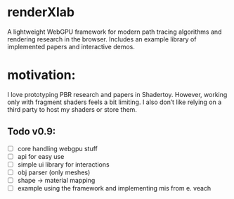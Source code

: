 # renderXlab
A lightweight WebGPU framework for modern path tracing algorithms and rendering research in the browser. Includes an example library of implemented papers and interactive demos.

# motivation:
I love prototyping PBR research and papers in Shadertoy. However, working only with fragment shaders feels a bit limiting. I also don’t like relying on a third party to host my shaders or store them.

## Todo v0.9:
- [ ] core handling webgpu stuff
- [ ] api for easy use
- [ ] simple ui library for interactions
- [ ] obj parser (only meshes)
- [ ] shape -> material mapping
- [ ] example using the framework and implementing mis from e. veach
